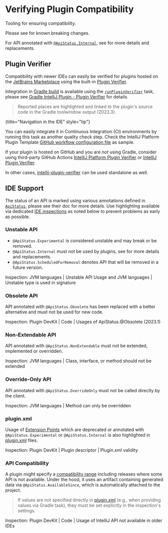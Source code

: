 <!-- Copyright 2000-2024 JetBrains s.r.o. and contributors. Use of this source code is governed by the Apache 2.0 license. -->

# Verifying Plugin Compatibility

<link-summary>Tooling for ensuring compatibility.</link-summary>

Please see [](api_changes_list.md) for known breaking changes.

For API annotated with [`@ApiStatus.Internal`](%gh-java-annotations%/common/src/main/java/org/jetbrains/annotations/ApiStatus.java), see [](api_internal.md) for more details and replacements.

## Plugin Verifier

Compatibility with newer IDEs can easily be verified for plugins hosted on the [JetBrains Marketplace](https://plugins.jetbrains.com) using the built-in [Plugin Verifier](https://blog.jetbrains.com/platform/2018/07/plugins-repository-now-integrates-with-the-plugin-verification-tool/).

Integration in [Gradle build](configuring_plugin_project.md) is available using the [`runPluginVerifier`](tools_gradle_intellij_plugin.md#tasks-runpluginverifier) task, please see [Gradle IntelliJ Plugin - Plugin Verifier](tools_gradle_intellij_plugin.md#tasks-runpluginverifier) for details.

> Reported places are highlighted and linked to the plugin's source code in the <control>Gradle</control> toolwindow output (2023.3).
>
{title="Navigation in the IDE" style="tip"}

You can easily integrate it in Continuous Integration (CI) environments by running this task as another quality check step.
Check the IntelliJ Platform Plugin Template [GitHub workflow configuration file](https://github.com/JetBrains/intellij-platform-plugin-template/blob/main/.github/workflows/build.yml) as sample.

If your plugin is hosted on GitHub and you are _not_ using Gradle, consider using third-party GitHub Actions [IntelliJ Platform Plugin Verifier](https://github.com/marketplace/actions/intellij-platform-plugin-verifier) or [IntelliJ Plugin Verifier](https://github.com/marketplace/actions/intellij-plugin-verifier).

In other cases, [intellij-plugin-verifier](https://github.com/JetBrains/intellij-plugin-verifier) can be used standalone as well.

## IDE Support

The status of an API is marked using various annotations defined in [`ApiStatus`](%gh-java-annotations%/common/src/main/java/org/jetbrains/annotations/ApiStatus.java), please see their doc for more details.
Use highlighting available via dedicated [IDE inspections](https://www.jetbrains.com/help/idea/code-inspection.html) as noted below to prevent problems as early as possible.

### Unstable API

- `@ApiStatus.Experimental` is considered unstable and may break or be removed.
- `@ApiStatus.Internal` must not be used by plugins, see [](api_internal.md) for more details and replacements.
- `@ApiStatus.ScheduledForRemoval` denotes API that will be removed in a future version.

Inspection: <control>JVM languages | Unstable API Usage</control> and <control>JVM languages | Unstable type is used in signature</control>

### Obsolete API

API annotated with `@ApiStatus.Obsolete` has been replaced with a better alternative and must not be used for new code.

Inspection: <control>Plugin DevKit | Code | Usages of ApiStatus.@Obsolete</control> (2023.1)

### Non-Extendable API

API annotated with `@ApiStatus.NonExtendable` must not be extended, implemented or overridden.

Inspection: <control>JVM languages | Class, interface, or method should not be extended</control>

### Override-Only API

API annotated with `@ApiStatus.OverrideOnly` must not be called directly by the client.

Inspection: <control>JVM languages | Method can only be overridden</control>

### plugin.xml

Usage of [Extension Points](plugin_extensions.md) which are deprecated or annotated with `@ApiStatus.Experimental` or `@ApiStatus.Internal` is also highlighted in <path>[plugin.xml](plugin_configuration_file.md)</path> files.

Inspection: <control>Plugin DevKit | Plugin descriptor | Plugin.xml validity</control>

### API Compatibility

A plugin might specify a [compatibility range](build_number_ranges.md) including releases where some API is not available.
Under the hood, it uses an artifact containing generated data via `@ApiStatus.AvailableSince`, which is automatically attached to the project.

> If values are not specified directly in [<path>plugin.xml</path>](plugin_configuration_file.md) (e.g., when providing values via [](tools_gradle_intellij_plugin.md#tasks-patchpluginxml) Gradle task), they must be set explicitly in the inspection's settings.

Inspection: <control>Plugin DevKit | Code | Usage of IntelliJ API not available in older IDEs</control>
